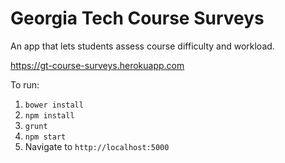 
# Georgia Tech Course Surveys

An app that lets students assess course difficulty and workload.

https://gt-course-surveys.herokuapp.com

To run:

1. `bower install`
2. `npm install`
3. `grunt`
4. `npm start`
5. Navigate to `http://localhost:5000`

